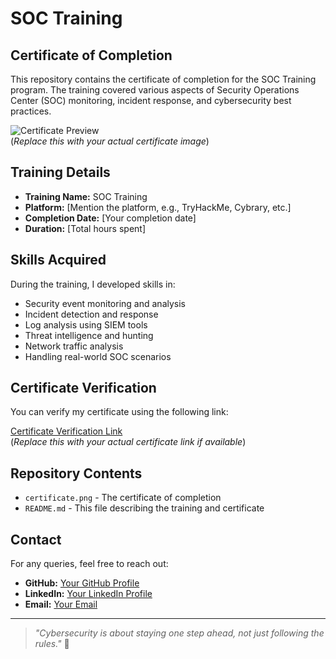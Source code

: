 # SOC Training

## Certificate of Completion

This repository contains the certificate of completion for the SOC Training program. The training covered various aspects of Security Operations Center (SOC) monitoring, incident response, and cybersecurity best practices.

![Certificate Preview](certificate.png)  
(*Replace this with your actual certificate image*)

## Training Details

- **Training Name:** SOC Training
- **Platform:** [Mention the platform, e.g., TryHackMe, Cybrary, etc.]
- **Completion Date:** [Your completion date]
- **Duration:** [Total hours spent]

## Skills Acquired

During the training, I developed skills in:

- Security event monitoring and analysis
- Incident detection and response
- Log analysis using SIEM tools
- Threat intelligence and hunting
- Network traffic analysis
- Handling real-world SOC scenarios

## Certificate Verification

You can verify my certificate using the following link:

[Certificate Verification Link](#)  
(*Replace this with your actual certificate link if available*)

## Repository Contents

- `certificate.png` - The certificate of completion
- `README.md` - This file describing the training and certificate

## Contact

For any queries, feel free to reach out:

- **GitHub:** [Your GitHub Profile](#)
- **LinkedIn:** [Your LinkedIn Profile](#)
- **Email:** [Your Email](#)

---

> *"Cybersecurity is about staying one step ahead, not just following the rules."* 🔐
